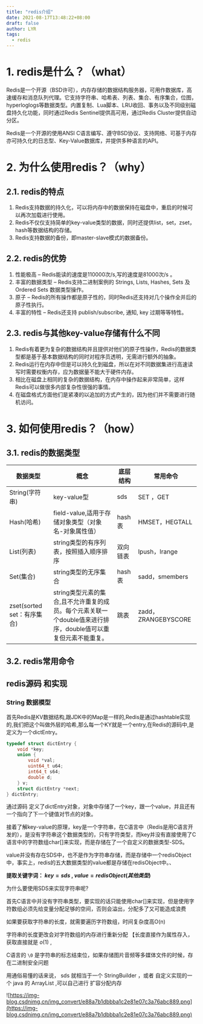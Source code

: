 ```yaml
---
title: "redis介绍"
date: 2021-08-17T13:48:22+08:00
draft: false
author: LYR
tags:
  - redis
---
```






# 1. redis是什么？（what）

Redis是一个开源（BSD许可），内存存储的数据结构服务器，可用作数据库，高速缓存和消息队列代理。它支持字符串、哈希表、列表、集合、有序集合，位图，hyperloglogs等数据类型。内置复制、Lua脚本、LRU收回、事务以及不同级别磁盘持久化功能，同时通过Redis Sentinel提供高可用，通过Redis Cluster提供自动分区。

Redis是一个开源的使用ANSI C语言编写、遵守BSD协议、支持网络、可基于内存亦可持久化的日志型、Key-Value数据库，并提供多种语言的API。

# 2. 为什么使用redis？（why）

## 2.1. redis的特点

1. Redis支持数据的持久化，可以将内存中的数据保持在磁盘中，重启的时候可以再次加载进行使用。
2. Redis不仅仅支持简单的key-value类型的数据，同时还提供list，set，zset，hash等数据结构的存储。
3. Redis支持数据的备份，即master-slave模式的数据备份。

## 2.2. redis的优势

1. 性能极高 – Redis能读的速度是110000次/s,写的速度是81000次/s 。
2. 丰富的数据类型 – Redis支持二进制案例的 Strings, Lists, Hashes, Sets 及 Ordered Sets 数据类型操作。
3. 原子 – Redis的所有操作都是原子性的，同时Redis还支持对几个操作全并后的原子性执行。
4. 丰富的特性 – Redis还支持 publish/subscribe, 通知, key 过期等等特性。

## 2.3. redis与其他key-value存储有什么不同

1. Redis有着更为复杂的数据结构并且提供对他们的原子性操作，Redis的数据类型都是基于基本数据结构的同时对程序员透明，无需进行额外的抽象。
2. Redis运行在内存中但是可以持久化到磁盘，所以在对不同数据集进行高速读写时需要权衡内存，应为数据量不能大于硬件内存。
3. 相比在磁盘上相同的复杂的数据结构，在内存中操作起来非常简单，这样Redis可以做很多内部复杂性很强的事情。
4. 在磁盘格式方面他们是紧凑的以追加的方式产生的，因为他们并不需要进行随机访问。

# 3. 如何使用redis？（how）

## 3.1. redis的数据类型

| 数据类型                   | 概念                                                         | 底层结构 | 常用命令            |
| -------------------------- | ------------------------------------------------------------ | -------- | ------------------- |
| String(字符串)             | key-value型                                                  | sds      | SET ，GET           |
| Hash(哈希)                 | field-value,适用于存储对象类型（对象名-对象属性值）          | hash表   | HMSET，HEGTALL      |
| List(列表)                 | string类型的有序列表，按照插入顺序排序                       | 双向链表 | lpush，lrange       |
| Set(集合)                  | string类型的无序集合                                         | hash表   | sadd，smembers      |
| zset(sorted set：有序集合) | string类型元素的集合,且不允许重复的成员。每个元素关联一个double值来进行排序，double值可以重复但元素不能重复。 | 跳表     | zadd，ZRANGEBYSCORE |

## 3.2. redis常用命令





##  redis源码 和实现



### String 数据模型

首先Redis是KV数据结构,跟JDK中的Map是一样的,Redis是通过hashtable实现的,我们把这个叫做外层的哈希,那么每一个KY就是一个entry,在Redis的源码中,是定义为一个dictEntry。

```cpp
typedef struct dictEntry {
    void *key;
    union {
        void *val;
        uint64_t u64;
        int64_t s64;
        double d;
    } v;
    struct dictEntry *next;
} dictEntry;
```



通过源码 定义了dictEntry对象，对象中存储了一个key，跟一个value，并且还有一个指向了下一个键值对节点的对象。

接着了解key-value的原理，key是一个字符串，在C语言中（Redis是用C语言开发的），是没有字符串这个数据类型的，只有字符类型，而key并没有直接使用了C语言中的字符数组char[]来实现，而是存储在了一个自定义的数据类型-SDS。

value并没有存在SDS中，也不是作为字符串存储，而是存储中一个redisObject中，事实上，redis的五大数据类型的value都是存储在redisObject中。、

**提取关键字词： $key=sds$ , $value = redisObject(其他类型)$**



为什么要使用SDS来实现字符串呢?

首先C语言中并没有字符串类型，要实现的话只能使用char[]来实现，但是使用字符数组必须先给变量分配足够的空间，否则会溢出，分配多了又可能造成浪费

如果要获取字符串的长度，就需要遍历字符数组，时间复杂度高O(n)

字符串的长度更改会对字符数组的内存进行重新分配 【长度直接作为属性存入， 获取直接就是 $o(1)$ ,

C语言的 `\0` 是字符串的标志结束位，如果存储图片音频等多媒体文件的时候，存在二进制安全问题

用通俗易懂的话来说， sds 就相当于一个 StringBuilder ，或者 自定义实现的一个 java 的 ArrayList ,可以自己进行 扩容分配内存



![https://img-blog.csdnimg.cn/img_convert/e88a7b1dbbba1c2e81e07c3a76abc889.png](https://img-blog.csdnimg.cn/img_convert/e88a7b1dbbba1c2e81e07c3a76abc889.png)









